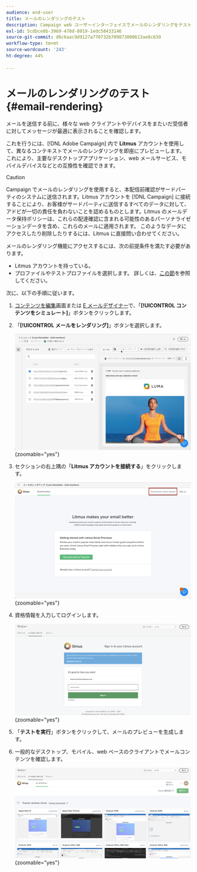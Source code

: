 ```yaml
---
audience: end-user
title: メールのレンダリングのテスト
description: Campaign web ユーザーインターフェイスでメールのレンダリングをテストする方法について説明します
exl-id: 5cdbce8b-3969-470d-8019-1edc58433146
source-git-commit: d6c6aac9d9127a770732b709873008613ae8c639
workflow-type: tm+mt
source-wordcount: '243'
ht-degree: 44%

---
```


# メールのレンダリングのテスト {#email-rendering}

メールを送信する前に、様々な web クライアントやデバイスをまたいだ受信者に対してメッセージが最適に表示されることを確認します。

これを行うには、[!DNL Adobe Campaign] 内で **Litmus** アカウントを使用して、異なるコンテキストでメールのレンダリングを即座にプレビューします。 これにより、主要なデスクトップアプリケーション、web メールサービス、モバイルデバイスなどとの互換性を確認できます。

>[!CAUTION]
>
>Campaign でメールのレンダリングを使用すると、本配信前確認がサードパーティのシステムに送信されます。Litmus アカウントを [!DNL Campaign] に接続することにより、お客様がサードパーティに送信するすべてのデータに対して、アドビが一切の責任を負わないことを認めるものとします。Litmus のメールデータ保持ポリシーは、これらの配達確認に含まれる可能性のあるパーソナライゼーションデータを含め、これらのメールに適用されます。 このようなデータにアクセスしたり削除したりするには、Litmus に直接問い合わせてください。

メールのレンダリング機能にアクセスするには、次の前提条件を満たす必要があります。

* Litmus アカウントを持っている。
* プロファイルやテストプロファイルを選択します。 詳しくは、[この節](preview-content.md)を参照してください。

次に、以下の手順に従います。

1. [コンテンツを編集](../email/edit-content.md)画面または [E メールデザイナー](../email/get-started-email-designer.md)で、「**[!UICONTROL コンテンツをシミュレート]**」ボタンをクリックします。

1. 「**[!UICONTROL メールをレンダリング]**」ボタンを選択します。

   ![ メールエディターの「コンテンツをシミュレート」ボタン ](assets/simulate-rendering-button.png){zoomable="yes"}

1. セクションの右上隅の「**Litmus アカウントを接続する**」をクリックします。

   ![ メールレンダリングインターフェイスの Litmus アカウント接続オプション ](assets/simulate-rendering-litmus.png){zoomable="yes"}

1. 資格情報を入力してログインします。

   ![Litmus アカウントログイン画面 ](assets/simulate-rendering-credentials.png){zoomable="yes"}

1. 「**テストを実行**」ボタンをクリックして、メールのプレビューを生成します。

1. 一般的なデスクトップ、モバイル、web ベースのクライアントでメールコンテンツを確認します。

   ![ 様々なクライアントでのメールのレンダリングプレビュー ](assets/simulate-rendering-previews.png){zoomable="yes"}

<!--
TO CHECK IF user is directed to Litmus or if the email rendering is shown directly in the Campaign UI.

CONTENT ABOVE COPIED FROM AJO

If not redirecting to Litmus:

To test the email rendering, follow these steps:

1. Access the email content creation screen, then click **[!UICONTROL Simulate content]**.

1. Click the **[!UICONTROL Render email]** button.

    The left pane provides various desktop, mobile, and web-based email clients. Select the desired email client to display a preview of your email in the right pane. 

    ![Preview pane showing email rendering across selected clients](assets/render-context.png){zoomable="yes"}

    >[!NOTE]
    >
    >The email clients list provides a sample of the major mail clients. Additional email clients are available from the filter button next to the top search bar.

 -->
